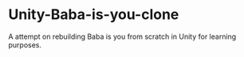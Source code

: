 # Unity-Baba-is-you-clone
A attempt on rebuilding Baba is you from scratch in Unity for learning purposes.
